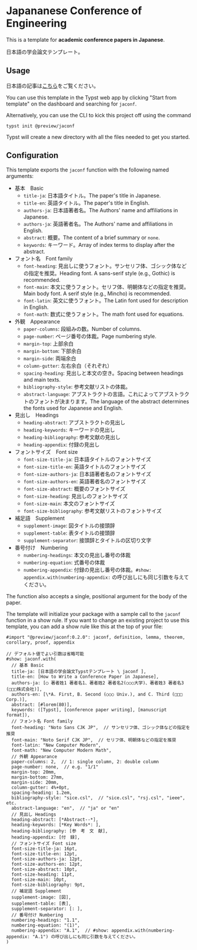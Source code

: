 # Japananese Conference of Engineering

This is a template for **academic conference papers in Japanese**.

日本語の学会論文テンプレート。

## Usage

日本語の記事は[こちら](https://zenn.dev/kimushun1101/articles/typst-template)をご覧ください。

You can use this template in the Typst web app by clicking "Start from template"
on the dashboard and searching for `jaconf`.

Alternatively, you can use the CLI to kick this project off using the command

```
typst init @preview/jaconf
```

Typst will create a new directory with all the files needed to get you started.

## Configuration

This template exports the `jaconf` function with the following named arguments:

- 基本　Basic
  - `title-ja`: 日本語タイトル。The paper's title in Japanese.
  - `title-en`: 英語タイトル。The paper's title in English.
  - `authors-ja`: 日本語著者名。The Authors' name and affiliations in Japanese.
  - `authors-ja`: 英語著者名。The Authors' name and affiliations in English.
  - `abstract`: 概要。The content of a brief summary or `none`.
  - `keywords`: キーワード。Array of index terms to display after the abstract.
- フォント名　Font family
  - `font-heading`: 見出しに使うフォント。サンセリフ体、ゴシック体などの指定を推奨。Heading font. A sans-serif style (e.g., Gothic) is recommended.
  - `font-main`: 本文に使うフォント。セリフ体、明朝体などの指定を推奨。Main body font. A serif style (e.g., Mincho) is recommended.
  - `font-latin`: 英文に使うフォント。The Latin font used for description in English.
  - `font-math`: 数式に使うフォント。The math font used for equations.
- 外観　Appearance
  - `paper-columns`: 段組みの数。Number of columns.
  - `page-number`: ページ番号の体裁。Page numbering style.
  - `margin-top`: 上部余白
  - `margin-bottom`: 下部余白
  - `margin-side`: 両端余白
  - `column-gutter`: 左右余白（それぞれ）
  - `spacing-heading`: 見出しと本文の空き。Spacing between headings and main texts.
  - `bibliography-style`: 参考文献リストの体裁。
  - `abstract-language`: アブストラクトの言語。これによってアブストラクトのフォントが決まります。The language of the abstract determines the fonts used for Japanese and English.
- 見出し　Headings
  - `heading-abstract`: アブストラクトの見出し
  - `heading-keywords`: キーワードの見出し
  - `heading-bibliography`: 参考文献の見出し
  - `heading-appendix`: 付録の見出し
- フォントサイズ　Font size
  - `font-size-title-ja`: 日本語タイトルのフォントサイズ
  - `font-size-title-en`: 英語タイトルのフォントサイズ
  - `font-size-authors-ja`: 日本語著者名のフォントサイズ
  - `font-size-authors-en`: 英語著者名のフォントサイズ
  - `font-size-abstract`: 概要のフォントサイズ
  - `font-size-heading`: 見出しのフォントサイズ
  - `font-size-main`: 本文のフォントサイズ
  - `font-size-bibliography`: 参考文献リストのフォントサイズ
- 補足語　Supplement
  - `supplement-image`: 図タイトルの接頭辞
  - `supplement-table`: 表タイトルの接頭辞
  - `supplement-separator`: 接頭辞とタイトルの区切り文字
- 番号付け　Numbering
  - `numbering-headings`: 本文の見出し番号の体裁
  - `numbering-equation`: 式番号の体裁
  - `numbering-appendix`: 付録の見出し番号の体裁。`#show: appendix.with(numbering-appendix:` の呼び出しにも同じ引数を与えてください。

The function also accepts a single, positional argument for the body of the
paper.

The template will initialize your package with a sample call to the `jaconf`
function in a show rule. If you want to change an existing project to use this
template, you can add a show rule like this at the top of your file:

```typ
#import "@preview/jaconf:0.2.0": jaconf, definition, lemma, theorem, corollary, proof, appendix

// デフォルト値でよい引数は省略可能
#show: jaconf.with(
  // 基本 Basic
  title-ja: [日本語の学会論文Typstテンプレート \ jaconf ],
  title-en: [How to Write a Conference Paper in Japanese],
  authors-ja: [◯ 著者姓1 著者名1、著者姓2 著者名2(○○○大学)、著者姓3 著者名3 (□□□株式会社)],
  authors-en: [\*A. First, B. Second (○○○ Univ.), and C. Third (□□□ Corp.)],
  abstract: [#lorem(80)],
  keywords: ([Typst], [conference paper writing], [manuscript format]),
  // フォント名 Font family
  font-heading: "Noto Sans CJK JP",  // サンセリフ体、ゴシック体などの指定を推奨
  font-main: "Noto Serif CJK JP",  // セリフ体、明朝体などの指定を推奨
  font-latin: "New Computer Modern",
  font-math: "New Computer Modern Math",
  // 外観 Appearance
  paper-columns: 2,  // 1: single column, 2: double column
  page-number: none,  // e.g. "1/1"
  margin-top: 20mm,
  margin-bottom: 27mm,
  margin-side: 20mm,
  column-gutter: 4%+0pt,
  spacing-heading: 1.2em,
  bibliography-style: "sice.csl",  // "sice.csl", "rsj.csl", "ieee", etc.
  abstract-language: "en",  // "ja" or "en"
  // 見出し Headings
  heading-abstract: [*Abstract--*],
  heading-keywords: [*Key Words*: ],
  heading-bibliography: [参　考　文　献],
  heading-appendix: [付　録],
  // フォントサイズ Font size
  font-size-title-ja: 16pt,
  font-size-title-en: 12pt,
  font-size-authors-ja: 12pt,
  font-size-authors-en: 12pt,
  font-size-abstract: 10pt,
  font-size-heading: 11pt,
  font-size-main: 10pt,
  font-size-bibliography: 9pt,
  // 補足語 Supplement
  supplement-image: [図],
  supplement-table: [表],
  supplement-separator: [: ],
  // 番号付け Numbering
  numbering-headings: "1.1",
  numbering-equation: "(1)",
  numbering-appendix: "A.1",  // #show: appendix.with(numbering-appendix: "A.1") の呼び出しにも同じ引数を与えてください。
)
```
